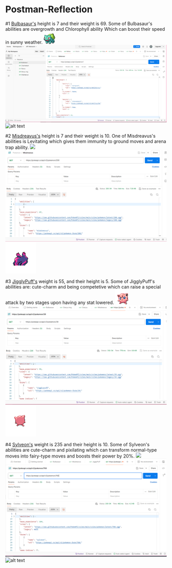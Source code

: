 # Postman-Reflection
#1 
<a href= "https://pokeapi.co/api/v2/pokemon/1">Bulbasaur's</a> height is 7 and their weight is 69. Some of Bulbasaur's abilities are overgrowth and Chlorophyll ability Which can boost their speed in sunny weather.
<img src="https://raw.githubusercontent.com/PokeAPI/sprites/master/sprites/pokemon/versions/generation-v/black-white/animated/1.gif">
![alt text](image.PNG) 
![alt text](https://raw.githubusercontent.com/PokeAPI/sprites/master/sprites/pokemon/back/shiny/1.png)


#2 <a href= "https://pokeapi.co/api/v2/pokemon/200">Misdreavus's</a> height is 7 and their weight is 10. One of Misdreavus's abilities is Levitating which gives them immunity to ground moves and arena trap ability.
<img src="https://raw.githubusercontent.com/PokeAPI/sprites/master/sprites/pokemon/other/showdown/200.gif">
![alt text](image-1.png)
![alt text](https://raw.githubusercontent.com/PokeAPI/sprites/master/sprites/pokemon/versions/generation-ii/crystal/transparent/back/200.png)


#3 <a href= "https://pokeapi.co/api/v2/pokemon/39" >JigglyPuff's</a> weight is 55, and their height is 5. Some of JigglyPuff's abilities are: cute-charm and being competetive which can raise a special attack by two stages upon having any stat lowered.
<img src="https://raw.githubusercontent.com/PokeAPI/sprites/master/sprites/pokemon/versions/generation-v/black-white/animated/39.gif">
![alt text](image-2.png)
![alt text](https://raw.githubusercontent.com/PokeAPI/sprites/master/sprites/pokemon/versions/generation-v/black-white/back/39.png)

#4 <a href="https://pokeapi.co/api/v2/pokemon/700">Sylveon's</a> weight is 235 and their height is 10. Some of Sylveon's abilities are cute-charm and pixilating which can transform normal-type moves into fairy-type moves and boosts their power by 20%.
<img src="https://raw.githubusercontent.com/PokeAPI/sprites/master/sprites/pokemon/other/showdown/700.gif">
![alt text](image-3.png)
![alt text](https://raw.githubusercontent.com/PokeAPI/sprites/master/sprites/pokemon/other/showdown/back/700.gif)